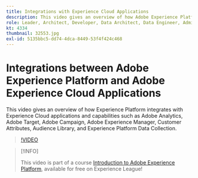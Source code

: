 ```yaml
---
title: Integrations with Experience Cloud Applications
description: This video gives an overview of how Adobe Experience Platform integrates with Experience Cloud applications and capabilities such as Adobe Analytics, Adobe Target, Adobe Campaign, Adobe Experience Manager, Customer Attributes, Audience Library, and Experience Platform Launch.
role: Leader, Architect, Developer, Data Architect, Data Engineer, Admin, User
kt: 4334
thumbnail: 32553.jpg
exl-id: 5135bbc5-dd74-4dca-8449-53f4f424c468
---
```

# Integrations between Adobe Experience Platform and Adobe Experience Cloud Applications

This video gives an overview of how Experience Platform integrates with Experience Cloud applications and capabilities such as Adobe Analytics, Adobe Target, Adobe Campaign, Adobe Experience Manager, Customer Attributes, Audience Library, and Experience Platform Data Collection.

>[!VIDEO](https://video.tv.adobe.com/v/32553?quality=12&learn=on)

>[!INFO]
>
> This video is part of a course [Introduction to Adobe Experience Platform](https://experienceleague.adobe.com/?recommended=ExperiencePlatform-U-1-2020.1), available for free on Experience League!


